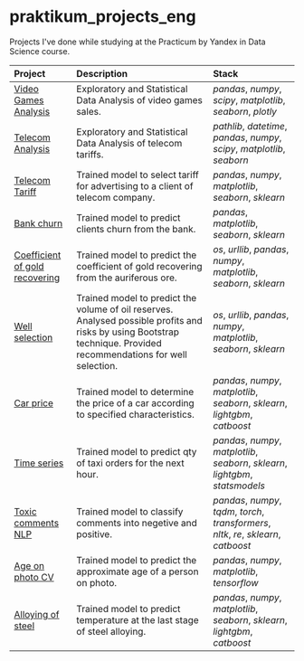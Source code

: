 # praktikum_projects_eng
Projects I've done while studying at the Practicum by Yandex in Data Science course.

| Project              | Description           | Stack                     |
| :-------------------- | :------------------------------------------------- |:---------------------------|
| [Video Games Analysis](https://github.com/mo-hai/praktikum_projects/tree/main/game_EDA_SDA) | Exploratory and Statistical Data Analysis of video games sales. | *pandas*, *numpy*, *scipy*, *matplotlib*, *seaborn*, *plotly* |
| [Telecom Analysis](https://github.com/mo-hai/praktikum_projects/tree/main/telecom_SDA_EDA) | Exploratory and Statistical Data Analysis of telecom tariffs. | *pathlib*, *datetime*, *pandas*, *numpy*, *scipy*, *matplotlib*, *seaborn* |
| [Telecom Tariff](https://github.com/mo-hai/praktikum_projects/tree/main/telecom_classification) | Trained model to select tariff for advertising to a client of telecom company. | *pandas*, *numpy*, *matplotlib*, *seaborn*, *sklearn* |
| [Bank churn](https://github.com/mo-hai/praktikum_projects/tree/main/bank_churn_classification) | Trained model to predict clients churn from the bank. | *pandas*, *matplotlib*, *seaborn*, *sklearn* |
| [Coefficient of gold recovering](https://github.com/mo-hai/praktikum_projects/tree/main/gold)| Trained model to predict the coefficient of gold recovering from the auriferous ore. | *os*, *urllib*, *pandas*, *numpy*, *matplotlib*, *seaborn*, *sklearn*|
| [Well selection](https://github.com/mo-hai/praktikum_projects/tree/main/petroleum_regression)| Trained model to predict the volume of oil reserves. Analysed possible profits and risks by using Bootstrap technique. Provided recommendations for well selection.| *os*, *urllib*, *pandas*, *numpy*, *matplotlib*, *seaborn*, *sklearn*|
| [Car price](https://github.com/mo-hai/praktikum_projects/tree/main/auto_price_regression)| Trained model to determine the price of a car according to specified characteristics. |*pandas*, *numpy*, *matplotlib*, *seaborn*, *sklearn*, *lightgbm*, *catboost*|
| [Time series](https://github.com/mo-hai/praktikum_projects/tree/main/taxi_time_series)| Trained model to predict qty of taxi orders for the next hour. |*pandas*, *numpy*, *matplotlib*, *seaborn*, *sklearn*, *lightgbm*, *statsmodels*|
| [Toxic comments NLP](https://github.com/mo-hai/praktikum_projects/tree/main/comments_NLP)| Trained model to classify comments into negetive and positive. |*pandas*, *numpy*, *tqdm*, *torch*, *transformers*, *nltk*, *re*, *sklearn*, *catboost*|
| [Age on photo CV](https://github.com/mo-hai/praktikum_projects/tree/main/photo_age_CV)| Trained model to predict the approximate age of a person on photo. |*pandas*, *numpy*, *matplotlib*, *tensorflow*|
| [Alloying of steel](https://github.com/mo-hai/praktikum_projects/tree/main/final_project_prom)| Trained model to predict temperature at the last stage of steel alloying. |*pandas*, *numpy*, *matplotlib*, *seaborn*, *sklearn*, *lightgbm*, *catboost*|